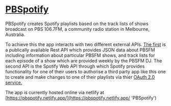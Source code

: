 # [PBSpotify](https://pbspotify.netlify.app/ 'PBSpotify')

PBSpotify creates Spotify playlists based on the track lists of shows broadcast on PBS 106.7FM, a community radio station in Melbourne, Australia.

To achieve this the app interacts with two different external APIs. [The first](https://airnet.org.au/rest/stations/3pbs/programs 'Airnet Rest API') is a publically available Rest API which provides JSON data about PBSFM including information about particular PBSFM shows, and track lists for each episode of a show which are provided weekly by the PBSFM DJ. The second API is the Spotify Web API through which Spotify provides functionality for one of their users to authorise a third party app like this one to create and make changes to one of their playlists via thier [OAuth 2.0 service.](https://developer.spotify.com/documentation/web-api/tutorials/code-flow 'Spotify Authorization Code Flow')

The app is currently hosted online via netlify at [https://pbspotify.netlify.app/](https://pbspotify.netlify.app/ 'PBSpotify')
